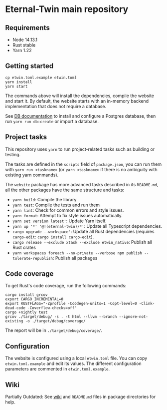 # Eternal-Twin main repository

## Requirements

- Node 14.13.1
- Rust stable
- Yarn 1.22

## Getting started

```
cp etwin.toml.example etwin.toml
yarn install
yarn start
```

The commands above will install the dependencies, compile the website and start it.
By default, the website starts with an in-memory backend implementation that does not require a database.

See [DB documentation](./docs/db.md) to install and configure a Postgres database, then run `yarn run db:create` or import a database.

## Project tasks

This repository uses `yarn` to run project-related tasks such as building or testing.

The tasks are defined in the `scripts` field of `package.json`, you can run them with `yarn run <taskname>` (or `yarn <taskname>` if there is no ambiguity with existing yarn commands).

The `website` package has more advanced tasks described in its `README.md`, all the other packages have the same structure and tasks:

- `yarn build`: Compile the library
- `yarn test`: Compile the tests and run them
- `yarn lint`: Check for common errors and style issues.
- `yarn format`: Attempt to fix style issues automatically.
- `yarn set version latest'`: Update Yarn itself.
- `yarn up '*' '@!(eternal-twin)/*'`: Update all Typescript dependencies.
- `cargo upgrade --workspace'`: Update all Rust dependencies (requires `cargo-edit`: `cargo install cargo-edit`).
- `cargo release --exclude xtask --exclude etwin_native`: Publish all Rust crates
- `yarn workspaces foreach --no-private --verbose npm publish --tolerate-republish`: Publish all packages

## Code coverage

To get Rust's code coverage, run the following commands:

```
cargo install grcov
export CARGO_INCREMENTAL=0
export RUSTFLAGS="-Zprofile -Ccodegen-units=1 -Copt-level=0 -Clink-dead-code -Coverflow-checks=off"
cargo +nightly test
grcov ./target/debug/ -s . -t html --llvm --branch --ignore-not-existing -o ./target/debug/coverage/
```

The report will be in `./target/debug/coverage/`.

## Configuration

The website is configured using a local `etwin.toml` file. You can copy `etwin.toml.example` and edit its values.
The different configuration parameters are commented in `etwin.toml.example`.

## Wiki

Partially Outdated: See [wiki](https://gitlab.com/eternal-twin/etwin/-/wikis/home) and `README.md` files in package directories for help.

